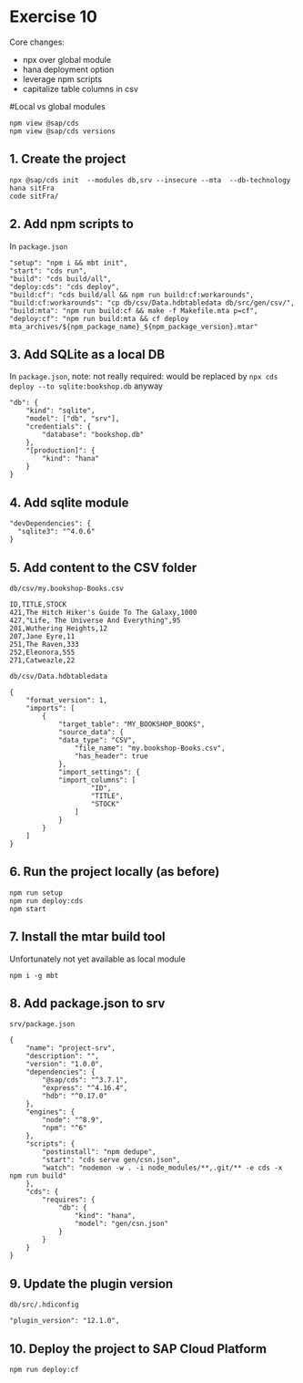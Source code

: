 # Exercise 10

Core changes:
*  npx over global module
*  hana deployment option
*  leverage npm scripts
*  capitalize table columns in csv

#Local vs global modules
```
npm view @sap/cds
npm view @sap/cds versions
```

## 1. Create the project
```
npx @sap/cds init  --modules db,srv --insecure --mta  --db-technology hana sitFra
code sitFra/
```

## 2. Add npm scripts to
In `package.json`
```
"setup": "npm i && mbt init",
"start": "cds run",
"build": "cds build/all",
"deploy:cds": "cds deploy",
"build:cf": "cds build/all && npm run build:cf:workarounds",
"build:cf:workarounds": "cp db/csv/Data.hdbtabledata db/src/gen/csv/",
"build:mta": "npm run build:cf && make -f Makefile.mta p=cf",
"deploy:cf": "npm run build:mta && cf deploy mta_archives/${npm_package_name}_${npm_package_version}.mtar"
```
## 3. Add SQLite as a local DB
In `package.json`, note: not really required: would be replaced by `npx cds deploy --to sqlite:bookshop.db` anyway
```
"db": {
    "kind": "sqlite",
    "model": ["db", "srv"],
    "credentials": {
        "database": "bookshop.db"
    },
    "[production]": {
        "kind": "hana"
    }
}
```
## 4. Add sqlite module
```
"devDependencies": {
  "sqlite3": "^4.0.6"
}
```
## 5. Add content to the CSV folder
`db/csv/my.bookshop-Books.csv`
```
ID,TITLE,STOCK
421,The Hitch Hiker's Guide To The Galaxy,1000
427,"Life, The Universe And Everything",95
201,Wuthering Heights,12
207,Jane Eyre,11
251,The Raven,333
252,Eleonora,555
271,Catweazle,22
```
`db/csv/Data.hdbtabledata`
```
{
	"format_version": 1,
	"imports": [
		{
			"target_table": "MY_BOOKSHOP_BOOKS",
			"source_data": {
			"data_type": "CSV",
				"file_name": "my.bookshop-Books.csv",
				"has_header": true
			},
			"import_settings": {
			"import_columns": [
					"ID",
					"TITLE",
					"STOCK"
				]
			}
		}
	]
}

```

## 6. Run the project locally (as before)
```
npm run setup
npm run deploy:cds
npm start
```


## 7. Install the mtar build tool
Unfortunately not yet available as local module
```
npm i -g mbt
```

## 8. Add package.json to srv
`srv/package.json`
```
{
    "name": "project-srv",
    "description": "",
    "version": "1.0.0",
    "dependencies": {
        "@sap/cds": "^3.7.1",
        "express": "^4.16.4",
        "hdb": "^0.17.0"
    },
    "engines": {
        "node": "^8.9",
        "npm": "^6"
    },
    "scripts": {
        "postinstall": "npm dedupe",
        "start": "cds serve gen/csn.json",
        "watch": "nodemon -w . -i node_modules/**,.git/** -e cds -x npm run build"
    },
    "cds": {
        "requires": {
            "db": {
                "kind": "hana",
                "model": "gen/csn.json"
            }
        }
    }
}
```

## 9. Update the plugin version
`db/src/.hdiconfig`
```
"plugin_version": "12.1.0",
```


## 10. Deploy the project to SAP Cloud Platform
```
npm run deploy:cf
```
